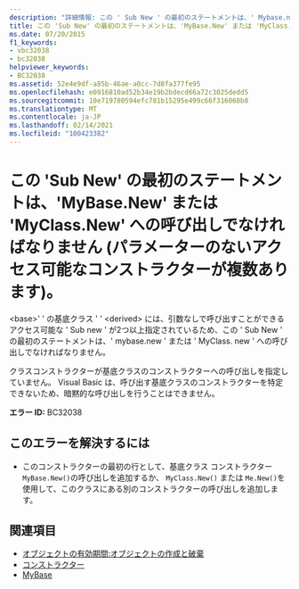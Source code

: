 ```yaml
---
description: "詳細情報: この ' Sub New ' の最初のステートメントは、' Mybase.new ' または ' MyClass ' の呼び出しでなければなりません (パラメーターのないアクセス可能なコンストラクターが複数あります)"
title: この 'Sub New' の最初のステートメントは、'MyBase.New' または 'MyClass.New' への呼び出しでなければなりません (パラメーターのないアクセス可能なコンストラクターが複数あります)。
ms.date: 07/20/2015
f1_keywords:
- vbc32038
- bc32038
helpviewer_keywords:
- BC32038
ms.assetid: 52e4e9df-a85b-46ae-a0cc-7d8fa377fe95
ms.openlocfilehash: e0916810ad52b34e19b2bdecd66a72c3025dedd5
ms.sourcegitcommit: 10e719780594efc781b15295e499c66f316068b8
ms.translationtype: MT
ms.contentlocale: ja-JP
ms.lasthandoff: 02/14/2021
ms.locfileid: "100423382"
---
```

# <a name="first-statement-of-this-sub-new-must-be-a-call-to-mybasenew-or-myclassnew-more-than-one-accessible-constructor-without-parameters"></a>この 'Sub New' の最初のステートメントは、'MyBase.New' または 'MyClass.New' への呼び出しでなければなりません (パラメーターのないアクセス可能なコンストラクターが複数あります)。

\<base>' ' の基底クラス ' ' \<derived> には、引数なしで呼び出すことができるアクセス可能な ' Sub new ' が2つ以上指定されているため、この ' Sub New ' の最初のステートメントは、' mybase.new ' または ' MyClass. new ' への呼び出しでなければなりません。  
  
 クラスコンストラクターが基底クラスのコンストラクターへの呼び出しを指定していません。 Visual Basic は、呼び出す基底クラスのコンストラクターを特定できないため、暗黙的な呼び出しを行うことはできません。  
  
 **エラー ID:** BC32038  
  
## <a name="to-correct-this-error"></a>このエラーを解決するには  
  
- このコンストラクターの最初の行として、基底クラス コンストラクター `MyBase.New()`の呼び出しを追加するか、 `MyClass.New()` または `Me.New()`を使用して、このクラスにある別のコンストラクターの呼び出しを追加します。  
  
## <a name="see-also"></a>関連項目

- [オブジェクトの有効期間:オブジェクトの作成と破棄](../programming-guide/language-features/objects-and-classes/object-lifetime-how-objects-are-created-and-destroyed.md)
- [コンストラクター](../programming-guide/concepts/object-oriented-programming.md#constructors)
- [MyBase](../programming-guide/program-structure/me-my-mybase-and-myclass.md#mybase)
